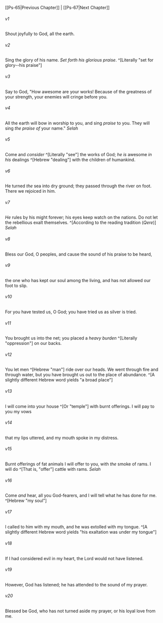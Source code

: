 ﻿---
aliases:
  - Psalms 66
---

[[Ps-65|Previous Chapter]] | [[Ps-67|Next Chapter]]

###### v1
Shout joyfully to God, all the earth.

###### v2
Sing the glory of his name.
_Set forth his glorious praise_. ^[Literally "set for glory--his praise"]

###### v3
Say to God, "How awesome are your works!
Because of the greatness of your strength,
your enemies will cringe before you.

###### v4
All the earth will bow in worship to you,
and sing _praise_ to you.
They will sing _the praise of_ your name." _Selah_

###### v5
Come and _consider_ ^[Literally "see"] the works of God;
_he is_ awesome _in his_ dealings ^[Hebrew "dealing"] with the children of humankind.

###### v6
He turned _the_ sea into dry ground;
they passed through the river on foot.
There we rejoiced in him.

###### v7
_He_ rules by his might forever;
his eyes keep watch on the nations.
Do not let the rebellious exalt themselves. ^[According to the reading tradition (_Qere_)] _Selah_

###### v8
Bless our God, O peoples,
and cause the sound of his praise to be heard,

###### v9
the one who has kept our soul among the living,
and has not allowed our foot to slip.

###### v10
For you have tested us, O God;
you have tried us as silver is tried.

###### v11
You brought us into the net;
you placed a _heavy burden_ ^[Literally "oppression"] on our backs.

###### v12
You let men ^[Hebrew "man"] ride over our heads.
We went through fire and through water,
but you have brought us out to the place of abundance. ^[A slightly different Hebrew word yields "a broad place"]

###### v13
I will come into your house ^[Or "temple"] with burnt offerings.
I will pay to you my vows

###### v14
that my lips uttered,
and my mouth spoke in my distress.

###### v15
Burnt offerings of fat animals I will offer to you,
with _the_ smoke of rams.
I will do ^[That is, "offer"] cattle with rams. _Selah_

###### v16
Come _and_ hear, all you God-fearers, and I will tell
what he has done for me. ^[Hebrew "my soul"]

###### v17
I called to him with my mouth,
and he was extolled with my tongue. ^[A slightly different Hebrew word yields "his exaltation was under my tongue"]

###### v18
If I had considered evil in my heart,
the Lord would not have listened.

###### v19
However, God has listened;
he has attended to the sound of my prayer.

###### v20
Blessed be God,
who has not turned aside my prayer,
or his loyal love from me.